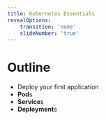 ```yaml
---
title: Kubernetes Essentials
revealOptions:
    transition: 'none'
    slideNumber: 'true'
---
```


# Outline

* Deploy your first application
* **Pod**s
* **Service**s
* **Deployment**s
